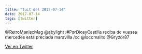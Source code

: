 ```yaml
---
title: "Tuit del 2017-07-14"
date: 2017-07-14
tags: [twitter]
---
```


@RetroManiacMag @abylight ¡#PorDiosyCastilla reciba de vuesas mercedes esta preciada maravilla /cc @locomalito @Gryzor87



[Ver en Twitter](https://twitter.com/i/web/status/885931497974358016)

